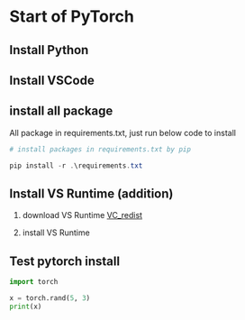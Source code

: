 # Start of PyTorch

## Install Python

## Install VSCode

## install all package

All package in requirements.txt, just run below code to install

```PowerShell
# install packages in requirements.txt by pip

pip install -r .\requirements.txt
```

## Install VS Runtime (addition)

1. download VS Runtime [VC_redist](https://download.visualstudio.microsoft.com/download/pr/d60aa805-26e9-47df-b4e3-cd6fcc392333/7D7105C52FCD6766BEEE1AE162AA81E278686122C1E44890712326634D0B055E/VC_redist.x64.exe)

2. install VS Runtime

## Test pytorch install

```python
import torch

x = torch.rand(5, 3)
print(x)
```